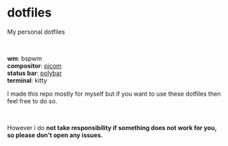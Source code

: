 # dotfiles


<p>My personal dotfiles</p>
<br>

<b>wm</b>: bspwm
<br>
<b>compositor</b>: <a href="https://github.com/jonaburg/picom">picom</a>
<br>
<b>status bar</b>: <a href="https://github.com/polybar/polybar">polybar</a>
<br>
<b>terminal</b>: kitty

<p>I made this repo mostly for myself but if you want to use these dotfiles then feel free to do so.</p>
<br>
<p>However i do <b>not<b> take responsibility if something does not work for you, so please don't open any issues.</p>
